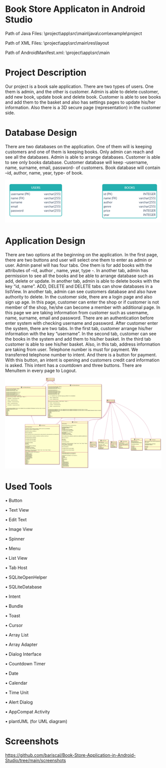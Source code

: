# Book Store Applicaton in Android Studio
 
Path of Java Files: \project\app\src\main\java\com\example\project

Path of XML Files: \project\app\src\main\res\layout

Path of AndroidManifest.xml: \project\app\src\main

# Project Description 
Our project is a book sale application. There are two types of users. One them is admin, and the other is customer. Admin is able to delete customer, add new book, update book and delete book. Customer is able to see books and add them to the basket and also has settings pages to update his/her information. Also there is a 3D secure page (representation) in the customer side. 

# Database Design
There are two databases on the application. One of them will is keeping customers and one of them is keeping books. Only admin can reach and see all the databases. Admin is able to arrange databases. Customer is able to see only books database. Customer database will keep -username, name, surname, email, password- of customers. Book database will contain –id, author, name, year, type- of book.
	
![alt text](https://github.com/bariscal/Book-Store-Application-in-Android-Studio/blob/main/databases%20and%20UML/databases.png)

# Application Design
There are two options at the beginning on the application. In the first page, there are two buttons and user will select one them to enter as admin or user. Admin panel will has four tabs. One them is for add books with the attributes of –id, author , name, year, type -. In another tab, admin has permission to see all the books and be able to arrange database such as add, delete or update. In another tab, admin is able to delete books with the key “id, name”. ADD, DELETE and DELETE tabs can show databases in a listView. In another tab, admin can see customers database and also have authority to delete. 
In the customer side, there are a login page and also sign up age. In this page, customer can enter the shop or if customer is not member of the shop, he/she can become a member with additional page. In this page we are taking information from customer such as username, name, surname, email and password. There are an authentication before enter system with checking username and password. After customer enter the system, there are two tabs. In the first tab, customer arrange his/her information with the key “username”. In the second tab, customer can see the books in the system and add them to his/her basket. In the third tab customer is able to see his/her basket. Also, in this tab, address information are taking from user. Telephone number is must for payment. We transferred telephone number to intent. And there is a button for payment. With this button, an intent is opening and customers credit card information is asked. This intent has a countdown and three buttons.
There are MenuItem in every page to Logout.

![alt text](https://github.com/bariscal/Book-Store-Application-in-Android-Studio/blob/main/databases%20and%20UML/UML.png)

# Used Tools
•	Button

•	Text View

•	Edit Text

•	Image View

•	Spinner

•	Menu

•	List View

•	Tab Host

•	SQLiteOpenHelper

•	SQLiteDatabase

•	Intent

•	Bundle

•	Toast

•	Cursor

•	Array List

•	Array Adapter

•	Dialog Interface

•	Countdown Timer

•	Date

•	Calendar

•	Time Unit

•	Alert Dialog

•	AppCompat Activity

•	plantUML (for UML diagram)

# Screenshots
https://github.com/bariscal/Book-Store-Application-in-Android-Studio/tree/main/screenshots
